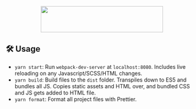 <p align="center">
  <img width="321" height="69" src="https://i.imgur.com/bt9pQwk.png">
</p>

## 🛠 Usage

- `yarn start`: Run `webpack-dev-server` at `localhost:8080`. Includes live reloading on any Javascript/SCSS/HTML changes.
- `yarn build`: Build files to the `dist` folder. Transpiles down to ES5 and bundles all JS. Copies static assets and HTML over, and bundled CSS and JS gets added to HTML file.
- `yarn format`: Format all project files with Prettier.
